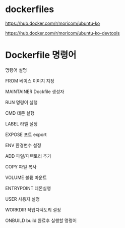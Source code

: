 # dockerfiles
https://hub.docker.com/r/moricom/ubuntu-ko

https://hub.docker.com/r/moricom/ubuntu-ko-devtools


# Dockerfile 명령어
명령어	설명

FROM	베이스 이미지 지정

MAINTAINER	Dockfile 생성자

RUN	명령어 실행

CMD	데몬 실행

LABEL	라벨 설정

EXPOSE	포트 export

ENV	환경변수 설정

ADD	파일/디렉토리 추가

COPY	파일 복사

VOLUME	볼륨 마운트

ENTRYPOINT	데몬실행

USER	사용자 설정

WORKDIR	작업디렉토리 설정

ONBUILD	build 완료후 실행할 명령어

